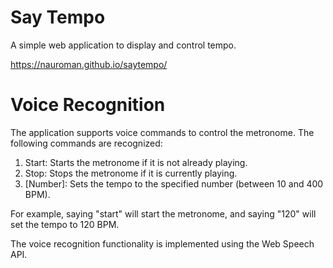 # Say Tempo

A simple web application to display and control tempo.

https://nauroman.github.io/saytempo/

# Voice Recognition

The application supports voice commands to control the metronome. The following commands are recognized:

1. Start: Starts the metronome if it is not already playing.
2. Stop: Stops the metronome if it is currently playing.
3. [Number]: Sets the tempo to the specified number (between 10 and 400 BPM).


For example, saying "start" will start the metronome, and saying "120" will set the tempo to 120 BPM.

The voice recognition functionality is implemented using the Web Speech API. 

